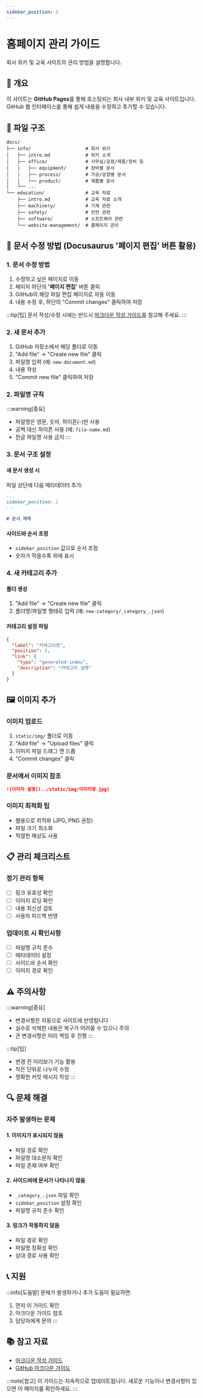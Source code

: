 ```yaml
---
sidebar_position: 2
---
```


# 홈페이지 관리 가이드

회사 위키 및 교육 사이트의 관리 방법을 설명합니다.

## 🎯 개요

이 사이트는 **GitHub Pages**를 통해 호스팅되는 회사 내부 위키 및 교육 사이트입니다.
GitHub 웹 인터페이스를 통해 쉽게 내용을 수정하고 추가할 수 있습니다.

## 📁 파일 구조

```
docs/
├── info/                    # 회사 위키
│   ├── intro.md             # 위키 소개
│   ├── office/              # 사무실/공정/제품/장비 등
│   │   ├── equipment/       # 장비별 문서
│   │   ├── process/         # 가공/공정별 문서
│   │   └── product/         # 제품별 문서
│   └── ...
└── education/               # 교육 자료
    ├── intro.md             # 교육 자료 소개
    ├── machinery/           # 기계 관련
    ├── safety/              # 안전 관련
    ├── software/            # 소프트웨어 관련
    └── website-management/  # 홈페이지 관리
```

## 🔧 문서 수정 방법 (Docusaurus '페이지 편집' 버튼 활용)


### 1. 문서 수정 방법

1. 수정하고 싶은 페이지로 이동
2. 페이지 하단의 **'페이지 편집'** 버튼 클릭
3. GitHub의 해당 파일 편집 페이지로 자동 이동
4. 내용 수정 후, 하단의 "Commit changes" 클릭하여 저장

:::tip[팁]
문서 작성/수정 시에는 반드시 [마크다운 작성 가이드](./markdown-guide)를 참고해 주세요.
:::

### 2. 새 문서 추가

1. GitHub 저장소에서 해당 폴더로 이동
2. "Add file" → "Create new file" 클릭
3. 파일명 입력 (예: `new-document.md`)
4. 내용 작성
5. "Commit new file" 클릭하여 저장

### 2. 파일명 규칙

:::warning[중요]
- 파일명은 영문, 숫자, 하이픈(-)만 사용
- 공백 대신 하이픈 사용 (예: `file-name.md`)
- 한글 파일명 사용 금지
:::

### 3. 문서 구조 설정

#### 새 문서 생성 시
파일 상단에 다음 메타데이터 추가:
```markdown
---
sidebar_position: 1
---

# 문서 제목
```

#### 사이드바 순서 조정
- `sidebar_position` 값으로 순서 조정
- 숫자가 작을수록 위에 표시

### 4. 새 카테고리 추가

#### 폴더 생성
1. "Add file" → "Create new file" 클릭
2. 폴더명/파일명 형태로 입력 (예: `new-category/_category_.json`)

#### 카테고리 설정 파일
```json
{
  "label": "카테고리명",
  "position": 5,
  "link": {
    "type": "generated-index",
    "description": "카테고리 설명"
  }
}
```

## 🖼️ 이미지 추가

### 이미지 업로드
1. `static/img/` 폴더로 이동
2. "Add file" → "Upload files" 클릭
3. 이미지 파일 드래그 앤 드롭
4. "Commit changes" 클릭

### 문서에서 이미지 참조
```markdown
![이미지 설명](../static/img/이미지명.jpg)
```

### 이미지 최적화 팁
- 웹용으로 최적화 (JPG, PNG 권장)
- 파일 크기 최소화
- 적절한 해상도 사용

## 📋 관리 체크리스트

### 정기 관리 항목
- [ ] 링크 유효성 확인
- [ ] 이미지 로딩 확인
- [ ] 내용 최신성 검토
- [ ] 사용자 피드백 반영

### 업데이트 시 확인사항
- [ ] 파일명 규칙 준수
- [ ] 메타데이터 설정
- [ ] 사이드바 순서 확인
- [ ] 이미지 경로 확인

## ⚠️ 주의사항

:::warning[중요]
- 변경사항은 자동으로 사이트에 반영됩니다
- 실수로 삭제한 내용은 복구가 어려울 수 있으니 주의
- 큰 변경사항은 미리 백업 후 진행
:::

:::tip[팁]
- 변경 전 미리보기 기능 활용
- 작은 단위로 나누어 수정
- 명확한 커밋 메시지 작성
:::

## 🔍 문제 해결

### 자주 발생하는 문제

#### 1. 이미지가 표시되지 않음
- 파일 경로 확인
- 파일명 대소문자 확인
- 파일 존재 여부 확인

#### 2. 사이드바에 문서가 나타나지 않음
- `_category_.json` 파일 확인
- `sidebar_position` 설정 확인
- 파일명 규칙 준수 확인

#### 3. 링크가 작동하지 않음
- 파일 경로 확인
- 파일명 정확성 확인
- 상대 경로 사용 확인

## 📞 지원

:::info[도움말]
문제가 발생하거나 추가 도움이 필요하면:
1. 먼저 이 가이드 확인
2. 마크다운 가이드 참조
3. 담당자에게 문의
:::

## 📚 참고 자료

- [마크다운 작성 가이드](./markdown-guide)
- [GitHub 마크다운 가이드](https://docs.github.com/en/github/writing-on-github)

:::note[참고]
이 가이드는 지속적으로 업데이트됩니다.
새로운 기능이나 변경사항이 있으면 이 페이지를 확인하세요.
::: 